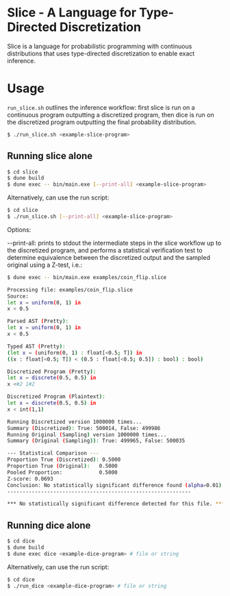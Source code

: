 # Slice - A Language for Type-Directed Discretization

Slice is a language for probabilistic programming with continuous distributions that uses type-directed discretization to enable exact inference.

# Usage

`run_slice.sh` outlines the inference workflow: first slice is run on a continuous program outputting a discretized program, then dice is run on the discretized program outputting the final probability distribution.

```bash
$ ./run_slice.sh <example-slice-program>
```

## Running slice alone
```bash
$ cd slice
$ dune build
$ dune exec -- bin/main.exe [--print-all] <example-slice-program>
```
Alternatively, can use the run script:

```bash
$ cd slice
$ ./run_slice.sh [--print-all] <example-slice-program>
```
Options:

--print-all: prints to stdout the intermediate steps in the slice workflow up to the discretized program, and performs a statistical verification test to determine equivalence between the discretized output and the sampled original using a Z-test, i.e.:

```bash
$ dune exec -- bin/main.exe examples/coin_flip.slice 

Processing file: examples/coin_flip.slice
Source:
let x = uniform(0, 1) in
x < 0.5

Parsed AST (Pretty):
let x = uniform(0, 1) in
x < 0.5

Typed AST (Pretty):
(let x = (uniform(0, 1) : float[<0.5; T]) in
((x : float[<0.5; T]) < (0.5 : float[<0.5; 0.5]) : bool) : bool)

Discretized Program (Pretty):
let x = discrete(0.5, 0.5) in
x <#2 1#2

Discretized Program (Plaintext):
let x = discrete(0.5, 0.5) in
x < int(1,1)

Running Discretized version 1000000 times...
Summary (Discretized): True: 500014, False: 499986
Running Original (Sampling) version 1000000 times...
Summary (Original (Sampling)): True: 499965, False: 500035

--- Statistical Comparison ---
Proportion True (Discretized): 0.5000
Proportion True (Original):   0.5000
Pooled Proportion:            0.5000
Z-score: 0.0693
Conclusion: No statistically significant difference found (alpha=0.01).
------------------------------------------------------------

*** No statistically significant difference detected for this file. ***
```

## Running dice alone
```bash
$ cd dice
$ dune build
$ dune exec dice <example-dice-program> # file or string
```
Alternatively, can use the run script:
```bash
$ cd dice
$ ./run_dice <example-dice-program> # file or string
```
